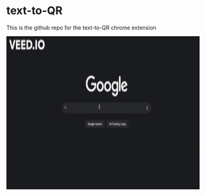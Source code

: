 # text-to-QR
 This is the github repo for the text-to-QR chrome extension

<img src='overview_img.gif' title='Video Walkthrough' width='600px' height='400px' alt='Video Walkthrough' />
